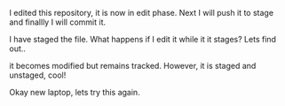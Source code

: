 I edited this repository, it is now in edit phase.
Next I will push it to stage and finallly I will commit it.

I have staged the file. What happens if I edit it while it it stages?
Lets find out..

it becomes modified but remains tracked. However, it is staged and unstaged, cool!

Okay new laptop, lets try this again.

